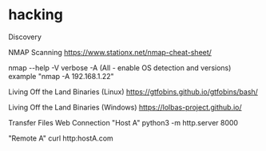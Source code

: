# hacking

Discovery 

NMAP Scanning
https://www.stationx.net/nmap-cheat-sheet/

nmap --help
-V verbose
-A (All - enable OS detection and versions)
example "nmap -A 192.168.1.22"





Living Off the Land Binaries (Linux)
https://gtfobins.github.io/gtfobins/bash/

Living Off the Land Binaries (Windows)
https://lolbas-project.github.io/

Transfer Files Web Connection
"Host A"
python3 -m http.server 8000

"Remote A"
curl http:hostA.com 
